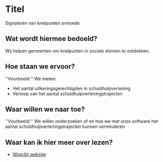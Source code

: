 # Titel
Signaleren van knelpunten armoede
## Wat wordt hiermee bedoeld?
Wij helpen gemeenten om knelpunten in sociale domein te ontdekken.

## Hoe staan we ervoor?
''Voorbeeld:''
We meten:
- Het aantal uitkeringsgerechtigden in schuldhulpverlening
- Verloop van het aantal schuldhulpverleningstrajecten

## Waar willen we naar toe?
''Voorbeeld:''
We willen onderzoeken of en hoe we met onze software het aantal schuldhulpverleningstrajecten kunnen verminderen
## Waar kan ik hier meer over lezen?
- <a href="https://www.wigo4it.nl/?utm=duurzaamheidsradar">Wigo4it website</a>